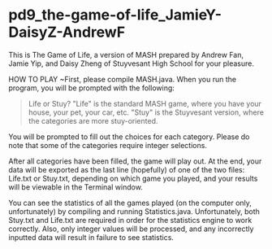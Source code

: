 pd9_the-game-of-life_JamieY-DaisyZ-AndrewF
==================================
This is The Game of Life, a version of MASH prepared by Andrew Fan, Jamie Yip, and Daisy Zheng of Stuyvesant High School for your pleasure.

HOW TO PLAY
~First, please compile MASH.java. When you run the program, you will be prompted with the following:
>Life or Stuy?
"Life" is the standard MASH game, where you have your house, your pet, your car, etc. 
"Stuy" is the Stuyvesant version, where the categories are more stuy-oriented.

You will be prompted to fill out the choices for each category. Please do note that some of the categories require integer selections.

After all categories have been filled, the game will play out. At the end, your data will be exported as the last line (hopefully) of one of the two files: Life.txt or Stuy.txt, depending on which game you played, and your results will be viewable in the Terminal window.

You can see the statistics of all the games played (on the computer only, unfortunately) by compiling and running Statistics.java. Unfortunately, both Stuy.txt and Life.txt are required in order for the statistics engine to work correctly. Also, only integer values will be processed, and any incorrectly inputted data will result in failure to see statistics.